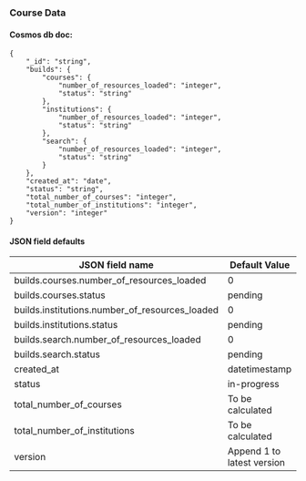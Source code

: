 ### Course Data

#### Cosmos db doc:

```json5
{
    "_id": "string",
    "builds": {
        "courses": {
            "number_of_resources_loaded": "integer",
            "status": "string"
        },
        "institutions": {
            "number_of_resources_loaded": "integer",
            "status": "string"
        },
        "search": {
            "number_of_resources_loaded": "integer",
            "status": "string"
        }
    },
    "created_at": "date",
    "status": "string",
    "total_number_of_courses": "integer",
    "total_number_of_institutions": "integer",
    "version": "integer"
}
```

#### JSON field defaults

| JSON field name                                | Default Value              |
|------------------------------------------------|----------------------------|
| builds.courses.number_of_resources_loaded      | 0                          |
| builds.courses.status                          | pending                    |
| builds.institutions.number_of_resources_loaded | 0                          |
| builds.institutions.status                     | pending                    |
| builds.search.number_of_resources_loaded       | 0                          |
| builds.search.status                           | pending                    |
| created_at                                     | datetimestamp              |
| status                                         | in-progress                |
| total_number_of_courses                        | To be calculated           |
| total_number_of_institutions                   | To be calculated           |
| version                                        | Append 1 to latest version |

